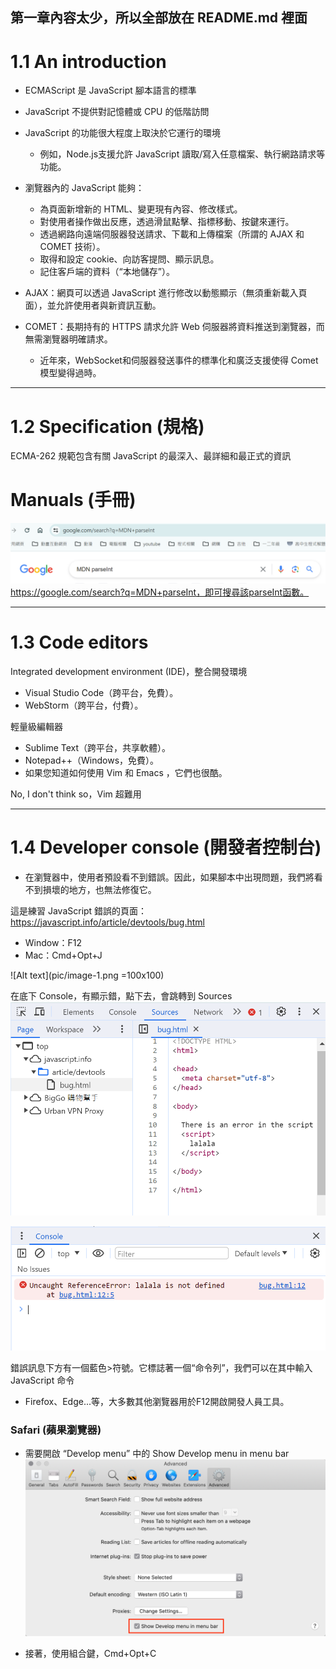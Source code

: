 ## 第一章內容太少，所以全部放在 README.md 裡面

# 1.1 An introduction

* ECMAScript 是 JavaScript 腳本語言的標準
* JavaScript 不提供對記憶體或 CPU 的低階訪問
* JavaScript 的功能很大程度上取決於它運行的環境
    * 例如，Node.js支援允許 JavaScript 讀取/寫入任意檔案、執行網路請求等功能。


* 瀏覽器內的 JavaScript 能夠：
    * 為頁面新增新的 HTML、變更現有內容、修改樣式。
    * 對使用者操作做出反應，透過滑鼠點擊、指標移動、按鍵來運行。
    * 透過網路向遠端伺服器發送請求、下載和上傳檔案（所謂的 AJAX 和 COMET 技術）。
    * 取得和設定 cookie、向訪客提問、顯示訊息。
    * 記住客戶端的資料（“本地儲存”）。

* AJAX：網頁可以透過 JavaScript 進行修改以動態顯示（無須重新載入頁面），並允許使用者與新資訊互動。

* COMET：長期持有的 HTTPS 請求允許 Web 伺服器將資料推送到瀏覽器，而無需瀏覽器明確請求。
    * 近年來，WebSocket和伺服器發送事件的標準化和廣泛支援使得 Comet 模型變得過時。


---

# 1.2 Specification (規格)

ECMA-262 規範包含有關 JavaScript 的最深入、最詳細和最正式的資訊

# Manuals (手冊)
![Alt text](pic/image.png)
https://google.com/search?q=MDN+parseInt，即可搜尋該parseInt函數。


---


# 1.3 Code editors

Integrated development environment (IDE)，整合開發環境
* Visual Studio Code（跨平台，免費）。
* WebStorm（跨平台，付費）。

輕量級編輯器
* Sublime Text（跨平台，共享軟體）。
* Notepad++（Windows，免費）。
* 如果您知道如何使用 Vim 和 Emacs ，它們也很酷。

No, I don't think so，Vim 超難用


---


# 1.4 Developer console (開發者控制台)
* 在瀏覽器中，使用者預設看不到錯誤。因此，如果腳本中出現問題，我們將看不到損壞的地方，也無法修復它。

這是練習 JavaScript 錯誤的頁面：https://javascript.info/article/devtools/bug.html

* Window：F12
* Mac：Cmd+Opt+J

![Alt text](pic/image-1.png =100x100)

在底下 Console，有顯示錯，點下去，會跳轉到 Sources
![Alt text](pic/image-2.png)

![Alt text](pic/image-3.png)

錯誤訊息下方有一個藍色>符號。它標誌著一個“命令列”，我們可以在其中輸入 JavaScript 命令

* Firefox、Edge...等，大多數其他瀏覽器用於F12開啟開發人員工具。

### Safari (蘋果瀏覽器)
* 需要開啟 “Develop menu” 中的 Show Develop menu in menu bar 
![Alt text](pic/image-4.png)

* 接著，使用組合鍵，Cmd+Opt+C
